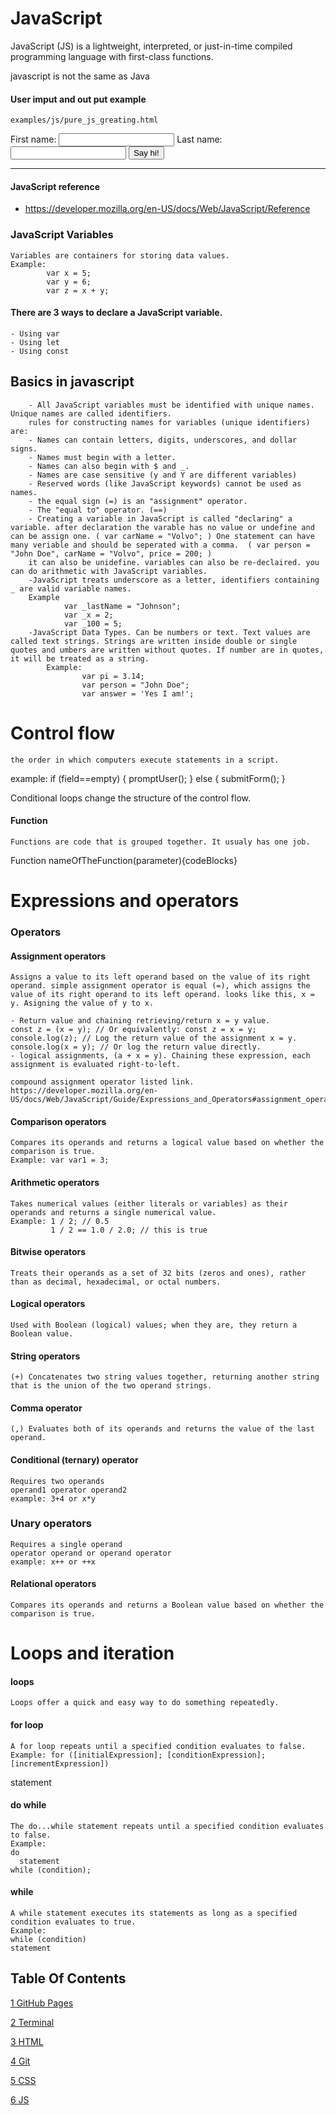 # JavaScript

JavaScript (JS) is a lightweight, interpreted, or just-in-time compiled programming language with first-class functions.

javascript is not the same as Java

#### User imput and out put example
    
    examples/js/pure_js_greating.html

<html>
<head>
  <title>Hello World</title>
</head>
<body>
 
First name: <input id="first_name">
Last name: <input id="last_name">
<button id="say">Say hi!</button>
 
<hr>
<div id="result"></div>
 
<script>
function say_hi() {
    var fname = document.getElementById('first_name').value;
    var lname = document.getElementById('last_name').value;
 
    var html = 'Hello <b>' + fname + '</b> ' + lname;
 
    document.getElementById('result').innerHTML = html;
}
 
document.getElementById('say').addEventListener('click', say_hi);
</script>
 
</body>
</html>
 

#### JavaScript reference

- https://developer.mozilla.org/en-US/docs/Web/JavaScript/Reference

### JavaScript Variables
    Variables are containers for storing data values.
    Example:
            var x = 5;
            var y = 6;
            var z = x + y;
#### There are 3 ways to declare a JavaScript variable.
    - Using var
    - Using let
    - Using const
##  Basics in javascript
        - All JavaScript variables must be identified with unique names. Unique names are called identifiers.
        rules for constructing names for variables (unique identifiers) are:
        - Names can contain letters, digits, underscores, and dollar signs.
        - Names must begin with a letter.
        - Names can also begin with $ and _.  
        - Names are case sensitive (y and Y are different variables)
        - Reserved words (like JavaScript keywords) cannot be used as names.
        - the equal sign (=) is an "assignment" operator.
        - The "equal to" operator. (==)
        - Creating a variable in JavaScript is called "declaring" a variable. after declaration the varable has no value or undefine and can be assign one. ( var carName = "Volvo"; ) One statement can have many veriable and should be seperated with a comma.  ( var person = "John Doe", carName = "Volvo", price = 200; )       
        it can also be unidefine. variables can also be re-declaired. you can do arithmetic with JavaScript variables.
        -JavaScript treats underscore as a letter, identifiers containing _ are valid variable names.
        Example
                var _lastName = "Johnson";
                var _x = 2;
                var _100 = 5;
        -JavaScript Data Types. Can be numbers or text. Text values are called text strings. Strings are written inside double or single quotes and umbers are written without quotes. If number are in quotes, it will be treated as a string.
            Example:
                    var pi = 3.14;
                    var person = "John Doe";
                    var answer = 'Yes I am!';
        

# Control flow
    the order in which computers execute statements in a script.

example:
if (field==empty) {
    promptUser();
} else {
    submitForm();
}

Conditional loops change the structure of the control flow.



#### Function
    Functions are code that is grouped together. It usualy has one job.

Function nameOfTheFunction(parameter){codeBlocks}

# Expressions and operators

### Operators
#### Assignment operators
    Assigns a value to its left operand based on the value of its right operand. simple assignment operator is equal (=), which assigns the value of its right operand to its left operand. looks like this, x = y. Asigning the value of y to x.

    - Return value and chaining retrieving/return x = y value.
    const z = (x = y); // Or equivalently: const z = x = y;
    console.log(z); // Log the return value of the assignment x = y.
    console.log(x = y); // Or log the return value directly.
    - logical assignments, (a + x = y). Chaining these expression, each assignment is evaluated right-to-left.
    
    compound assignment operator listed link.
    https://developer.mozilla.org/en-US/docs/Web/JavaScript/Guide/Expressions_and_Operators#assignment_operators

#### Comparison operators
    Compares its operands and returns a logical value based on whether the comparison is true.
    Example: var var1 = 3;

#### Arithmetic operators
    Takes numerical values (either literals or variables) as their operands and returns a single numerical value.
    Example: 1 / 2; // 0.5
             1 / 2 == 1.0 / 2.0; // this is true

 #### Bitwise operators
    Treats their operands as a set of 32 bits (zeros and ones), rather than as decimal, hexadecimal, or octal numbers.

#### Logical operators
    Used with Boolean (logical) values; when they are, they return a Boolean value.

#### String operators
    (+) Concatenates two string values together, returning another string that is the union of the two operand strings.

#### Comma operator
    (,) Evaluates both of its operands and returns the value of the last operand.

#### Conditional (ternary) operator
    Requires two operands
    operand1 operator operand2
    example: 3+4 or x*y

### Unary operators
    Requires a single operand
    operator operand or operand operator
    example: x++ or ++x

 #### Relational operators  
    Compares its operands and returns a Boolean value based on whether the comparison is true.

# Loops and iteration

#### loops
    Loops offer a quick and easy way to do something repeatedly.

#### for loop
    A for loop repeats until a specified condition evaluates to false.
    Example: for ([initialExpression]; [conditionExpression]; [incrementExpression])
  statement

#### do while 
    The do...while statement repeats until a specified condition evaluates to false.
    Example:
    do
      statement
    while (condition);

#### while
    A while statement executes its statements as long as a specified condition evaluates to true.
    Example:
    while (condition)
    statement

## Table Of Contents

[1 GitHub Pages](https://github.com/harfrancois/Reading-notes)

[2 Terminal](./terminal.md)

[3 HTML](./html.md)

[4 Git](./git.md)

[5 CSS](./css.md)

[6 JS](./js.md) 